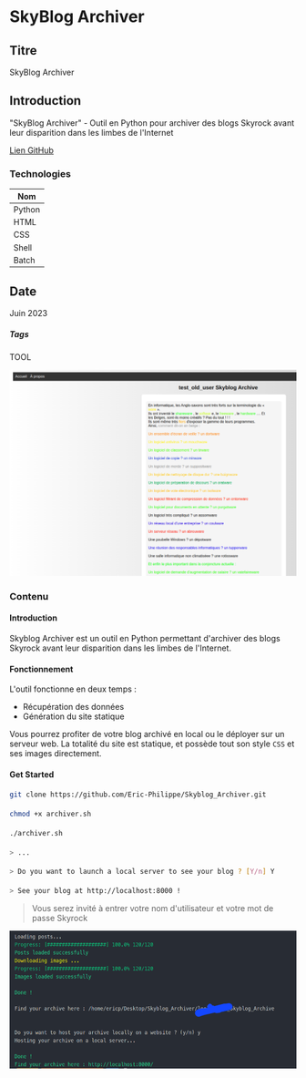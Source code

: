 # SkyBlog Archiver

## Titre

SkyBlog Archiver

## Introduction

"SkyBlog Archiver" - Outil en Python pour archiver des blogs Skyrock avant leur disparition dans les limbes de l'Internet

[Lien GitHub](https://github.com/Eric-Philippe/Skyblog_Archiver)

### Technologies

| Nom    |
| ------ |
| Python |
| HTML   |
| CSS    |
| Shell  |
| Batch  |

## Date

Juin 2023

##### Tags

TOOL

![Image de preview](https://raw.githubusercontent.com/Eric-Philippe/Skyblog_Archiver/main/res/ex.png)

### Contenu

#### Introduction

Skyblog Archiver est un outil en Python permettant d'archiver des blogs Skyrock avant leur disparition dans les limbes de l'Internet.

#### Fonctionnement

L'outil fonctionne en deux temps :

- Récupération des données
- Génération du site statique

Vous pourrez profiter de votre blog archivé en local ou le déployer sur un serveur web. La totalité du site est statique, et possède tout son style `CSS` et ses images directement.

#### Get Started

```bash
git clone https://github.com/Eric-Philippe/Skyblog_Archiver.git

chmod +x archiver.sh

./archiver.sh

> ...

> Do you want to launch a local server to see your blog ? [Y/n] Y

> See your blog at http://localhost:8000 !
```

> Vous serez invité à entrer votre nom d'utilisateur et votre mot de passe Skyrock

![CLI](https://raw.githubusercontent.com/Eric-Philippe/Skyblog_Archiver/main/res/CLI.png)
